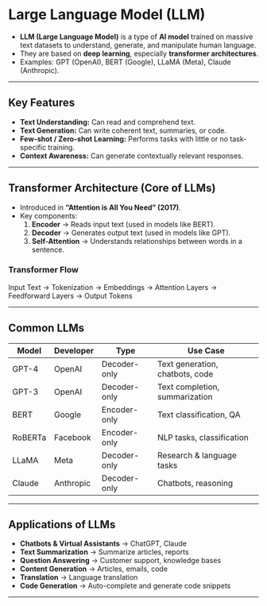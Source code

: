 # Large Language Model (LLM)

- **LLM (Large Language Model)** is a type of **AI model** trained on massive text datasets to understand, generate, and manipulate human language.  
- They are based on **deep learning**, especially **transformer architectures**.  
- Examples: GPT (OpenAI), BERT (Google), LLaMA (Meta), Claude (Anthropic).

---

## Key Features

- **Text Understanding:** Can read and comprehend text.  
- **Text Generation:** Can write coherent text, summaries, or code.  
- **Few-shot / Zero-shot Learning:** Performs tasks with little or no task-specific training.  
- **Context Awareness:** Can generate contextually relevant responses.  

---

## Transformer Architecture (Core of LLMs)

- Introduced in **“Attention is All You Need” (2017)**.  
- Key components:  
  1. **Encoder** → Reads input text (used in models like BERT).  
  2. **Decoder** → Generates output text (used in models like GPT).  
  3. **Self-Attention** → Understands relationships between words in a sentence.  

### Transformer Flow

Input Text → Tokenization → Embeddings → Attention Layers → Feedforward Layers → Output Tokens

---

## Common LLMs

| Model | Developer | Type | Use Case |
|-------|-----------|------|---------|
| GPT-4 | OpenAI | Decoder-only | Text generation, chatbots, code |
| GPT-3 | OpenAI | Decoder-only | Text completion, summarization |
| BERT | Google | Encoder-only | Text classification, QA |
| RoBERTa | Facebook | Encoder-only | NLP tasks, classification |
| LLaMA | Meta | Decoder-only | Research & language tasks |
| Claude | Anthropic | Decoder-only | Chatbots, reasoning |

---

## Applications of LLMs

- **Chatbots & Virtual Assistants** → ChatGPT, Claude  
- **Text Summarization** → Summarize articles, reports  
- **Question Answering** → Customer support, knowledge bases  
- **Content Generation** → Articles, emails, code  
- **Translation** → Language translation  
- **Code Generation** → Auto-complete and generate code snippets  

---

